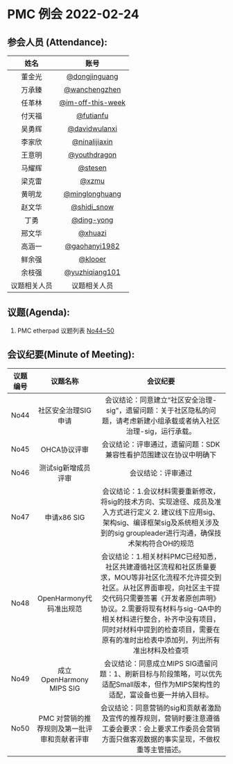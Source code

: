  #  PMC 例会 2022-02-24

 ## 参会人员 (Attendance):
|   姓名   |                    账号                    |
| :----: | :--------------------------------------: |
|  董金光   | [@dongjinguang](https://gitee.com/dongjinguang) |
|  万承臻   | [@wanchengzhen](https://gitee.com/wanchengzhen) |
|  任革林   | [@im-off-this-week](https://gitee.com/im-off-this-week) |
|  付天福   | [@futianfu](https://gitee.com/futianfu)  |
|  吴勇辉   | [@davidwulanxi](https://gitee.com/davidwulanxi) |
|  李家欣   | [@ninalijiaxin](https://gitee.com/ninalijiaxin) |
|  王意明   | [@youthdragon](https://gitee.com/youthdragon) |
|  马耀辉   |   [@stesen](https://gitee.com/stesen)    |
|  梁克雷   |     [@xzmu](https://gitee.com/xzmu)      |
|  黄明龙   | [@minglonghuang](https://gitee.com/minglonghuang) |
|  赵文华   | [@shidi_snow](https://gitee.com/shidi_snow) |
|   丁勇   | [@ding-yong](https://gitee.com/ding-yong) |
|  邢文华   |   [@xhuazi](https://gitee.com/xhuazi)    |
|  高涵一   | [@gaohanyi1982](https://gitee.com/gaohanyi1982) |
|  鲜余强   |   [@klooer](https://gitee.com/klooer)    |
|  余枝强   | [@yuzhiqiang101](https://gitee.com/yuzhiqiang101) |
| 议题相关人员 |                  议题相关人员                  |


 ## 议题(Agenda):

1. PMC etherpad 议题列表 [No44~50](https://etherpad.openharmony.cn/p/pmc)


## 会议纪要(Minute of Meeting):

| 议题编号 |           议题名称           |                   会议纪要                   |
| :--: | :----------------------: | :--------------------------------------: |
| No44 |       社区安全治理SIG申请        | 会议结论：同意建立“社区安全治理-sig”，遗留问题：关于社区隐私的问题，请考虑新建小组承载或者纳入社区治理-sig，运行承载。 |
| No45 |         OHCA协议评审         |    会议结论：评审通过，遗留问题：SDK兼容性看护范围建议在协议中明确下    |
| No46 |       测试sig新增成员评审        |                会议结论：评审通过                 |
| No47 |        申请x86 SIG         | 会议结论：1.会议材料需要重新修改，将sig的技术方向、实现途径、成员及准入方式进行定义 2. 建议线下应用sig、架构sig、编译框架sig及系统相关涉及到的sig groupleader进行沟通，确保技术架构符合OH的规范 |
| No48 |    OpenHarmony代码准出规范     | 会议结论：1.相关材料PMC已经知悉，社区共建遵循社区流程和社区质量要求，MOU等非社区化流程不允许提交到社区。从社区界面审视，向社区主干提交代码只需要签署《开发者原创声明》协议。2.需要将现有材料与sig-QA中的相关材料进行整合，补齐中没有项目，同时对材料中提到的检查项目，需要在原有的准时出检表中添加列，列出所有准出材料及检查项 |
| No49 |  成立OpenHarmony MIPS SIG  | 会议结论：同意成立MIPS SIG遗留问题：1、刷新目标与阶段策略，可以优先适配Small版本，但作为MIPS架构性的适配，富设备也要一并纳入目标。 |
| No50 | PMC 对营销的推荐规则及第一批评审和贡献者评审 | 会议结论：同意营销的sig和贡献者激励及宣传的推荐规则，营销时要注意遵循工委会要求：会上要求工作委员会营销方面只做客观数据的事实呈现，不做权重等主管描述。 |

